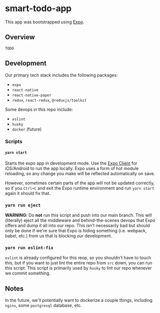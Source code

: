 # smart-todo-app
This app was bootstrapped using [Expo](https://expo.io/).

## Overview
`TODO`

## Development
Our primary tech stack includes the following packages:
- `expo`
- `react-native`
- `react-native-paper`
- `redux`, `react-redux`, `@reduxjs/toolkit`

Some devops in this repo include:
- `eslint`
- `husky`
- `docker` (future)

### Scripts
#### `yarn start`
Starts the expo app in development mode. Use the [Expo Client](https://expo.io/tools#client) for iOS/Android to run the app locally. Expo uses a form of hot module reloading, so any change you make will be reflected automatically on save.

However, sometimes certain parts of the app will not be updated correctly, so if you `Ctrl+C` and exit the Expo runtime environment and run `yarn start` again it should fix that.

### `yarn run eject`
**WARNING:** Do **not** run this script and push into our main branch. This will (literally) eject all the middleware and behind-the-scenes devops that Expo offers and dump it all into our repo. This isn't necessarily bad but should only be done if we're sure that Expo is hiding something (i.e. webpack, babel, etc.) from us that is blocking our development.

### `yarn run eslint-fix`
`eslint` is already configured for this reop, so you shouldn't have to touch this, but if you want to just lint the entire repo from `src` down, you can run this script. This script is primarily used by `husky` to lint our repo whenever we commit something.

## Notes
In the future, we'll potentially want to dockerize a couple things, including `nginx`, some `postgresql` database, etc.